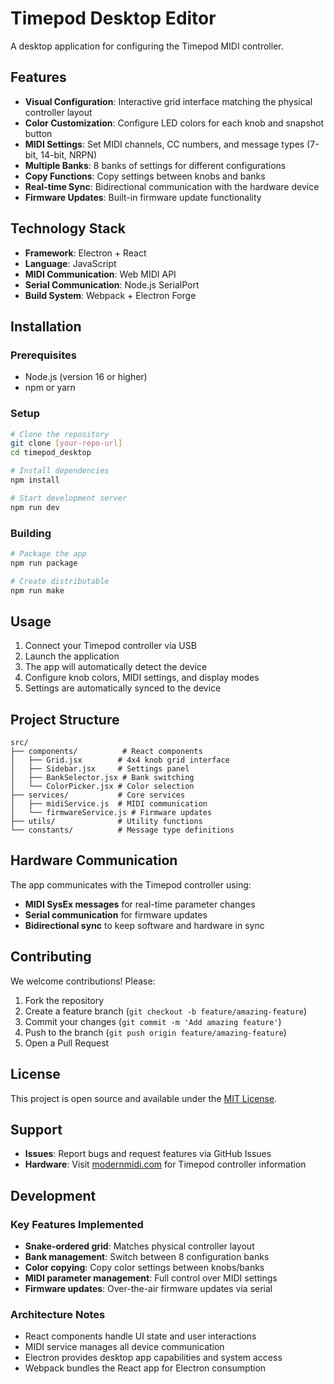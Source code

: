 # Timepod Desktop Editor

A desktop application for configuring the Timepod MIDI controller.

## Features

- **Visual Configuration**: Interactive grid interface matching the physical controller layout
- **Color Customization**: Configure LED colors for each knob and snapshot button
- **MIDI Settings**: Set MIDI channels, CC numbers, and message types (7-bit, 14-bit, NRPN)
- **Multiple Banks**: 8 banks of settings for different configurations
- **Copy Functions**: Copy settings between knobs and banks
- **Real-time Sync**: Bidirectional communication with the hardware device
- **Firmware Updates**: Built-in firmware update functionality

## Technology Stack

- **Framework**: Electron + React
- **Language**: JavaScript
- **MIDI Communication**: Web MIDI API
- **Serial Communication**: Node.js SerialPort
- **Build System**: Webpack + Electron Forge

## Installation

### Prerequisites
- Node.js (version 16 or higher)
- npm or yarn

### Setup
```bash
# Clone the repository
git clone [your-repo-url]
cd timepod_desktop

# Install dependencies
npm install

# Start development server
npm run dev
```

### Building
```bash
# Package the app
npm run package

# Create distributable
npm run make
```

## Usage

1. Connect your Timepod controller via USB
2. Launch the application
3. The app will automatically detect the device
4. Configure knob colors, MIDI settings, and display modes
5. Settings are automatically synced to the device

## Project Structure

```
src/
├── components/          # React components
│   ├── Grid.jsx        # 4x4 knob grid interface
│   ├── Sidebar.jsx     # Settings panel
│   ├── BankSelector.jsx # Bank switching
│   └── ColorPicker.jsx # Color selection
├── services/           # Core services
│   ├── midiService.js  # MIDI communication
│   └── firmwareService.js # Firmware updates
├── utils/              # Utility functions
└── constants/          # Message type definitions
```

## Hardware Communication

The app communicates with the Timepod controller using:
- **MIDI SysEx messages** for real-time parameter changes
- **Serial communication** for firmware updates
- **Bidirectional sync** to keep software and hardware in sync

## Contributing

We welcome contributions! Please:

1. Fork the repository
2. Create a feature branch (`git checkout -b feature/amazing-feature`)
3. Commit your changes (`git commit -m 'Add amazing feature'`)
4. Push to the branch (`git push origin feature/amazing-feature`)
5. Open a Pull Request

## License

This project is open source and available under the [MIT License](LICENSE).

## Support

- **Issues**: Report bugs and request features via GitHub Issues
- **Hardware**: Visit [modernmidi.com](https://modernmidi.com) for Timepod controller information

## Development

### Key Features Implemented

- **Snake-ordered grid**: Matches physical controller layout
- **Bank management**: Switch between 8 configuration banks
- **Color copying**: Copy color settings between knobs/banks
- **MIDI parameter management**: Full control over MIDI settings
- **Firmware updates**: Over-the-air firmware updates via serial

### Architecture Notes

- React components handle UI state and user interactions
- MIDI service manages all device communication
- Electron provides desktop app capabilities and system access
- Webpack bundles the React app for Electron consumption

